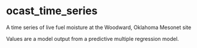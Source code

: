 # ocast_time_series
A time series of live fuel moisture at the Woodward, Oklahoma Mesonet site

Values are a model output from a predictive multiple regression model.

